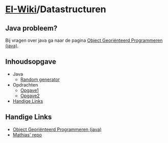# [EI-Wiki](..)/Datastructuren 
## Java probleem?
Bij vragen over java ga naar de pagina [Object Georiënteerd Programmeren (java)](../Java/Home).
## Inhoudsopgave

* Java
    * [Random generator]()
* Opdrachten
    * [Opgave1](opgave1)
    * [Opgave2](opgave2)
* [Handige Links](#Handige-Links)

## Handige Links
* [Object Georiënteerd Programmeren (java)](../Java/Home)
* [Mathias' repo](https://github.com/WatcherWhale/DataStructures)